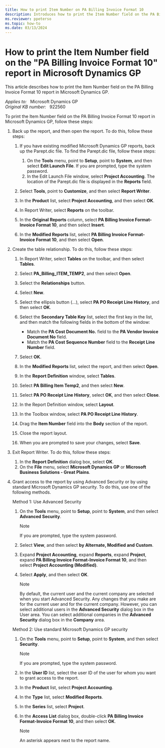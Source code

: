 ```yaml
---
title: How to print Item Number on PA Billing Invoice Format 10 
description: Introduces how to print the Item Number field on the PA Billing Invoice Format 10 report in Microsoft Dynamics GP.
ms.reviewer: ppeterso
ms.topic: how-to
ms.date: 03/13/2024
---
```

# How to print the Item Number field on the "PA Billing Invoice Format 10" report in Microsoft Dynamics GP

This article describes how to print the Item Number field on the PA Billing Invoice Format 10 report in Microsoft Dynamics GP.

_Applies to:_ &nbsp; Microsoft Dynamics GP  
_Original KB number:_ &nbsp; 922560

To print the Item Number field on the PA Billing Invoice Format 10 report in Microsoft Dynamics GP, follow these steps:

1. Back up the report, and then open the report. To do this, follow these steps:

   1. If you have existing modified Microsoft Dynamics GP reports, back up the Parept.dic file. To find the Parept.dic file, follow these steps:

      1. On the **Tools** menu, point to **Setup**, point to **System**, and then select **Edit Launch File**. If you are prompted, type the system password.
      2. In the Edit Launch File window, select **Project Accounting**. The location of the Parept.dic file is displayed in the **Reports** field.

   2. Select **Tools**, point to **Customize**, and then select **Report Writer**.
   3. In the **Product** list, select **Project Accounting**, and then select **OK**.
   4. In Report Writer, select **Reports** on the toolbar.
   5. In the **Original Reports** column, select **PA Billing Invoice Format-Invoice Format 10**, and then select **Insert**.
   6. In the **Modified Reports** list, select **PA Billing Invoice Format-Invoice Format 10**, and then select **Open**.

2. Create the table relationship. To do this, follow these steps:

    1. In Report Writer, select **Tables** on the toolbar, and then select **Tables**.

    2. Select **PA_Billing_ITEM_TEMP2**, and then select **Open**.
    3. Select the **Relationships** button.
    4. Select **New**.
    5. Select the ellipsis button (...), select **PA PO Receipt Line History**, and then select **OK**.
    6. Select the **Secondary Table Key** list, select the first key in the list, and then match the following fields in the bottom of the window:

        - Match the **PA Cost Document No.** field to the **PA Vendor Invoice Document No** field.
        - Match the **PA Cost Sequence Number** field to the **Receipt Line Number** field.

    7. Select **OK**.
    8. In the **Modified Reports** list, select the report, and then select **Open**.
    9. In the **Report Definition** window, select **Tables**.
    10. Select **PA Billing Item Temp2**, and then select **New**.
    11. Select **PA PO Receipt Line History**, select **OK**, and then select **Close**.
    12. In the Report Definition window, select **Layout**.
    13. In the Toolbox window, select **PA PO Receipt Line History**.
    14. Drag the **Item Number** field into the **Body** section of the report.
    15. Close the report layout.
    16. When you are prompted to save your changes, select **Save**.

3. Exit Report Writer. To do this, follow these steps:

    1. In the **Report Definition** dialog box, select **OK**.
    2. On the **File** menu, select **Microsoft Dynamics GP** or **Microsoft Business Solutions - Great Plains**.

4. Grant access to the report by using Advanced Security or by using standard Microsoft Dynamics GP security. To do this, use one of the following methods.

   Method 1: Use Advanced Security

    1. On the **Tools** menu, point to **Setup**, point to **System**, and then select **Advanced Security**.

       > [!NOTE]
       > If you are prompted, type the system password.

    2. Select **View**, and then select **by Alternate, Modified and Custom**.
    3. Expand **Project Accounting**, expand **Reports**, expand **Project**, expand **PA Billing Invoice Format-Invoice Format 10**, and then select **Project Accounting (Modified)**.
    4. Select **Apply**, and then select **OK**.

        > [!NOTE]
        > By default, the current user and the current company are selected when you start Advanced Security. Any changes that you make are for the current user and for the current company. However, you can select additional users in the **Advanced Security** dialog box in the User area. You can select additional companies in the **Advanced Security** dialog box in the **Company** area.

    Method 2: Use standard Microsoft Dynamics GP security

    1. On the **Tools** menu, point to **Setup**, point to **System**, and then select **Security**.

       > [!NOTE]
       > If you are prompted, type the system password.

    2. In the **User ID** list, select the user ID of the user for whom you want to grant access to the report.
    3. In the **Product** list, select **Project Accounting**.
    4. In the **Type** list, select **Modified Reports**.
    5. In the **Series** list, select **Project**.
    6. In the **Access List** dialog box, double-click **PA Billing Invoice Format-Invoice Format 10**, and then select **OK**.

       > [!NOTE]
       > An asterisk appears next to the report name.
